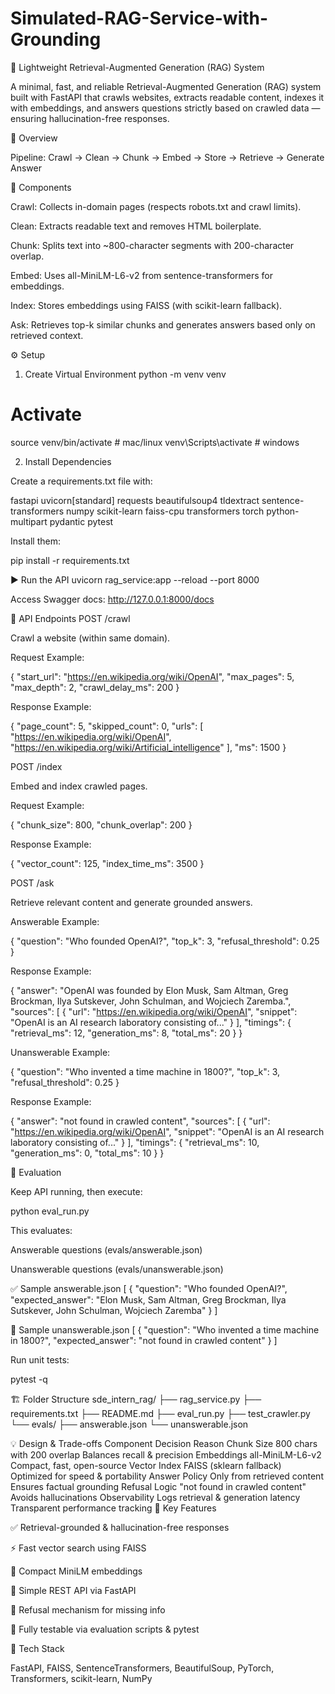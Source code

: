 # Simulated-RAG-Service-with-Grounding
🧠 Lightweight Retrieval-Augmented Generation (RAG) System

A minimal, fast, and reliable Retrieval-Augmented Generation (RAG) system built with FastAPI that crawls websites, extracts readable content, indexes it with embeddings, and answers questions strictly based on crawled data — ensuring hallucination-free responses.

🚀 Overview

Pipeline:
Crawl → Clean → Chunk → Embed → Store → Retrieve → Generate Answer

🧩 Components

Crawl: Collects in-domain pages (respects robots.txt and crawl limits).

Clean: Extracts readable text and removes HTML boilerplate.

Chunk: Splits text into ~800-character segments with 200-character overlap.

Embed: Uses all-MiniLM-L6-v2 from sentence-transformers for embeddings.

Index: Stores embeddings using FAISS (with scikit-learn fallback).

Ask: Retrieves top-k similar chunks and generates answers based only on retrieved context.

⚙️ Setup
1. Create Virtual Environment
python -m venv venv
# Activate
source venv/bin/activate        # mac/linux
venv\Scripts\activate           # windows

2. Install Dependencies

Create a requirements.txt file with:

fastapi
uvicorn[standard]
requests
beautifulsoup4
tldextract
sentence-transformers
numpy
scikit-learn
faiss-cpu
transformers
torch
python-multipart
pydantic
pytest


Install them:

pip install -r requirements.txt

▶️ Run the API
uvicorn rag_service:app --reload --port 8000


Access Swagger docs: http://127.0.0.1:8000/docs

🧭 API Endpoints
POST /crawl

Crawl a website (within same domain).

Request Example:

{
  "start_url": "https://en.wikipedia.org/wiki/OpenAI",
  "max_pages": 5,
  "max_depth": 2,
  "crawl_delay_ms": 200
}


Response Example:

{
  "page_count": 5,
  "skipped_count": 0,
  "urls": [
    "https://en.wikipedia.org/wiki/OpenAI",
    "https://en.wikipedia.org/wiki/Artificial_intelligence"
  ],
  "ms": 1500
}

POST /index

Embed and index crawled pages.

Request Example:

{ "chunk_size": 800, "chunk_overlap": 200 }


Response Example:

{
  "vector_count": 125,
  "index_time_ms": 3500
}

POST /ask

Retrieve relevant content and generate grounded answers.

Answerable Example:

{ "question": "Who founded OpenAI?", "top_k": 3, "refusal_threshold": 0.25 }


Response Example:

{
  "answer": "OpenAI was founded by Elon Musk, Sam Altman, Greg Brockman, Ilya Sutskever, John Schulman, and Wojciech Zaremba.",
  "sources": [
    { "url": "https://en.wikipedia.org/wiki/OpenAI", "snippet": "OpenAI is an AI research laboratory consisting of..." }
  ],
  "timings": { "retrieval_ms": 12, "generation_ms": 8, "total_ms": 20 }
}


Unanswerable Example:

{ "question": "Who invented a time machine in 1800?", "top_k": 3, "refusal_threshold": 0.25 }


Response Example:

{
  "answer": "not found in crawled content",
  "sources": [
    { "url": "https://en.wikipedia.org/wiki/OpenAI", "snippet": "OpenAI is an AI research laboratory consisting of..." }
  ],
  "timings": { "retrieval_ms": 10, "generation_ms": 0, "total_ms": 10 }
}

🧪 Evaluation

Keep API running, then execute:

python eval_run.py


This evaluates:

Answerable questions (evals/answerable.json)

Unanswerable questions (evals/unanswerable.json)

✅ Sample answerable.json
[
  { "question": "Who founded OpenAI?", "expected_answer": "Elon Musk, Sam Altman, Greg Brockman, Ilya Sutskever, John Schulman, Wojciech Zaremba" }
]

🚫 Sample unanswerable.json
[
  { "question": "Who invented a time machine in 1800?", "expected_answer": "not found in crawled content" }
]


Run unit tests:

pytest -q

🏗️ Folder Structure
sde_intern_rag/
├── rag_service.py
├── requirements.txt
├── README.md
├── eval_run.py
├── test_crawler.py
└── evals/
    ├── answerable.json
    └── unanswerable.json

💡 Design & Trade-offs
Component	Decision	Reason
Chunk Size	800 chars with 200 overlap	Balances recall & precision
Embeddings	all-MiniLM-L6-v2	Compact, fast, open-source
Vector Index	FAISS (sklearn fallback)	Optimized for speed & portability
Answer Policy	Only from retrieved content	Ensures factual grounding
Refusal Logic	"not found in crawled content"	Avoids hallucinations
Observability	Logs retrieval & generation latency	Transparent performance tracking
🌟 Key Features

✅ Retrieval-grounded & hallucination-free responses

⚡ Fast vector search using FAISS

🧠 Compact MiniLM embeddings

🔌 Simple REST API via FastAPI

🧍 Refusal mechanism for missing info

🧾 Fully testable via evaluation scripts & pytest

🧰 Tech Stack

FastAPI, FAISS, SentenceTransformers, BeautifulSoup,
PyTorch, Transformers, scikit-learn, NumPy
